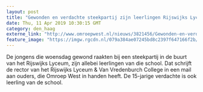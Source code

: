```yaml
---
layout: post
title: "Gewonden en verdachte steekpartij zijn leerlingen Rijswijks Lyceum"
date: Thu, 11 Apr 2019 10:30:15 GMT
category: den_haag
externe_link: "http://www.omroepwest.nl/nieuws/3821456/Gewonden-en-verdachte-steekpartij-zijn-leerlingen-Rijswijks-Lyceum"
feature_image: "https://imgw.rgcdn.nl/079a384ae07245bd8c2397f647166f2b/opener/3821474.jpg"
---
```


De jongens die woensdag gewond raakten bij een steekpartij in de buurt van het Rijswijks Lyceum, zijn allebei leerlingen van die school. Dat schrijft de rector van het Rijswijks Lyceum & Van Vredenburch College in een mail aan ouders, die Omroep West in handen heeft. De 15-jarige verdachte is ook leerling van de school.
